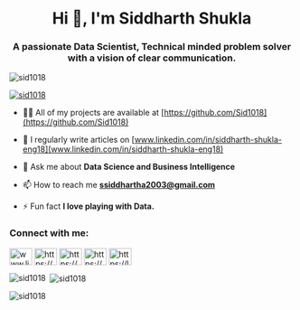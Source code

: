 <h1 align="center">Hi 👋, I'm Siddharth Shukla</h1>
<h3 align="center">A passionate Data Scientist, Technical minded problem solver with a vision of clear communication.</h3>

<p align="left"> <img src="https://komarev.com/ghpvc/?username=sid1018&label=Profile%20views&color=0e75b6&style=flat" alt="sid1018" /> </p>

<p align="left"> <a href="https://github.com/ryo-ma/github-profile-trophy"><img src="https://github-profile-trophy.vercel.app/?username=sid1018" alt="sid1018" /></a> </p>


- 👨‍💻 All of my projects are available at [https://github.com/Sid1018](https://github.com/Sid1018)

- 📝 I regularly write articles on [www.linkedin.com/in/siddharth-shukla-eng18](www.linkedin.com/in/siddharth-shukla-eng18)

- 💬 Ask me about **Data Science and Business Intelligence**

- 📫 How to reach me **ssiddhartha2003@gmail.com**

- ⚡ Fun fact **I love playing with Data.**

<h3 align="left">Connect with me:</h3>
<p align="left">
<a href="https://linkedin.com/in/www.linkedin.com/in/siddharth-shukla-eng18" target="blank"><img align="center" src="https://raw.githubusercontent.com/rahuldkjain/github-profile-readme-generator/master/src/images/icons/Social/linked-in-alt.svg" alt="www.linkedin.com/in/siddharth-shukla-eng18" height="30" width="40" /></a>
<a href="https://instagram.com/https://www.instagram.com/sidd._.003/" target="blank"><img align="center" src="https://raw.githubusercontent.com/rahuldkjain/github-profile-readme-generator/master/src/images/icons/Social/instagram.svg" alt="https://www.instagram.com/sidd._.003/" height="30" width="40" /></a>
<a href="https://www.youtube.com/c/https://www.youtube.com/channel/ucrh1r86juhlk0v8rk42ntba" target="blank"><img align="center" src="https://raw.githubusercontent.com/rahuldkjain/github-profile-readme-generator/master/src/images/icons/Social/youtube.svg" alt="https://www.youtube.com/channel/ucrh1r86juhlk0v8rk42ntba" height="30" width="40" /></a>
<a href="https://www.codechef.com/users/https://www.codechef.com/users/ssiddhartha200" target="blank"><img align="center" src="https://cdn.jsdelivr.net/npm/simple-icons@3.1.0/icons/codechef.svg" alt="https://www.codechef.com/users/ssiddhartha200" height="30" width="40" /></a>
<a href="https://www.leetcode.com/https://leetcode.com/u/javodzthxm/" target="blank"><img align="center" src="https://raw.githubusercontent.com/rahuldkjain/github-profile-readme-generator/master/src/images/icons/Social/leet-code.svg" alt="https://leetcode.com/u/javodzthxm/" height="30" width="40" /></a>
</p>



<p><img align="left" src="https://github-readme-stats.vercel.app/api/top-langs?username=sid1018&show_icons=true&locale=en&layout=compact" alt="sid1018" /></p>

<p>&nbsp;<img align="center" src="https://github-readme-stats.vercel.app/api?username=sid1018&show_icons=true&locale=en" alt="sid1018" /></p>

<p><img align="center" src="https://github-readme-streak-stats.herokuapp.com/?user=sid1018&" alt="sid1018" /></p>

